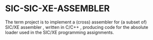 # SIC-SIC-XE-ASSEMBLER
The term project is to implement a (cross) assembler for (a subset of) SIC/XE assembler , written in C/C++ , producing code for the absolute loader used in the SIC/XE programming assignments.
